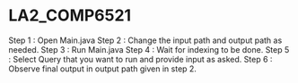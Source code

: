 # LA2_COMP6521
Step 1 : Open Main.java
Step 2 : Change the input path and output path as needed. 
Step 3 : Run Main.java
Step 4 : Wait for indexing to be done. 
Step 5 : Select Query that you want to run and provide input as asked. 
Step 6 : Observe final output in output path given in step 2.
